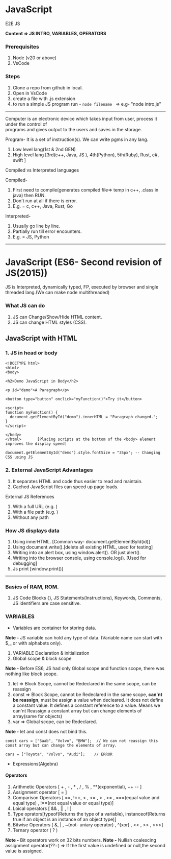 # JavaScript
E2E JS

**Content => JS INTRO, VARIABLES, OPERATORS**

### Prerequisites
1. Node (v20 or above)
2. VsCode

### Steps
1. Clone a repo from github in local.
2. Open in VsCode
3. create a file with .js extension
4. to run a simple JS program run - `node filename ` => e.g- "node intro.js"

---

Computer is an electronic device which takes input from user, process it under the control of  
programs and gives output to the users and saves in the storage.

Program- It is a set of instruction(s). We can write pgms in any lang.

1. Low level lang(1st & 2nd GEN)
2. High level lang [3rd(c++, Java, JS ), 4th(Python), 5th(Ruby), Rust, c#, swift ] 

Compiled vs Interpreted languages

Compiled- 
1. First need to compile(generates compiled file=> temp in c++, .class in java) then RUN.
2. Don't run at all if there is error.
3. E.g. = c, c++, Java, Rust, Go

Interpreted-
1. Usually go line by line.
2. Partially run till error encounters.
3. E.g. = JS, Python

-----------------------------------------------------------------------------------------------------


# JavaScript (ES6- Second revision of JS(2015))
JS is Interpreted, dynamically typed, FP, executed by browser and single threaded lang.(We can make node multithreaded)

### What JS can do
1. JS can Change/Show/Hide HTML content.
2. JS can change HTML styles (CSS).

## JavaScript with HTML

### 1. JS in head or body

```
<!DOCTYPE html>    
<html>
<body>

<h2>Demo JavaScript in Body</h2>

<p id="demo">A Paragraph</p>

<button type="button" onclick="myFunction()">Try it</button>

<script>
function myFunction() {
  document.getElementById("demo").innerHTML = "Paragraph changed.";
}
</script>

</body>
</html>       [Placing scripts at the bottom of the <body> element improves the display speed]

document.getElementById("demo").style.fontSize = "35px"; -- Changing CSS using JS
```

### 2. External JavaScript Advantages

1. It separates HTML and code thus easier to read and maintain.
2. Cached JavaScript files can speed up page loads.

External JS References 

1. With a full URL (e.g. <script src="https://www.w3schools.com/js/myScript.js" > </script> )
2. With a file path (e.g. <script src="/jsLogic/myScript.js"></script>)
3. Without any path

### How JS displays data

1. Using innerHTML. [Common way- document.getElementById(id)]
2. Using document.write().[delete all existing HTML, used for testing]
3. Writing into an alert box, using window.alert(). OR just alert().
4. Writing into the browser console, using console.log(). [Used for debugging]
5. Js print [window.print()]

----------------------------------------------------------------------------

### Basics of RAM, ROM.

1. JS Code Blocks {}, JS Statements(Instructions), Keywords, Comments, JS identifiers are case sensitive.

### VARIABLES 
 - Variables are container for storing data. 
 
**Note -** JS variable can hold any type of data. (Variable name can start with $,_ or with alphabets only).

1. VARIABLE Declaration & initialization
2. Global scope & block scope

**Note -** Before ES6, JS had only Global scope and function scope, there was nothing like block scope.

1. let => Block Scope, cannot be Redeclared in the same scope, can be reassign
2. const => Block Scope, cannot be Redeclared in the same scope, **can'nt be reassign**, must be assign a value when decleared. It does not define a constant value. It defines a constant reference to a value. Means we can'nt Reassign a constant array but can change elements of array(same for objects)
3. var => Global scope, can be Redeclared.

**Note -** let and const does not bind this.

```JS
const cars = ["Saab", "Volvo", "BMW"];  // We can not reassign this const array but can change the elements of array. 

cars = ["Toyota", "Volvo", "Audi"];    // ERROR 
```

- Expressions(Algebra)

#### Operators
1. Arithmetic Operators [ + , - , * , / , % , **(exponential), ++ -- ]
2. Assignment operator [ = ]
3. Comparison Operators [ ==, !==, < , <= , > , >= , ===(equal value and equal type) , !==(not equal value or equal type)]
4. Loical operators [ && , || , ! ]
5. Type oprators[typeof(Returns the type of a variable), instanceof(Returns true if an object is an instance of an object type)]
6. Bitwise Operators [ &, | , ~(not- uniary operator) , ^(xor) , << , >> , >>>]
7. Ternary operator ( ? )



**Note -** Bit operators work on 32 bits numbers. 
**Note -** Nullish coalescing assignment operator(??=) => If the first value is undefined or null,the second value is assigned.